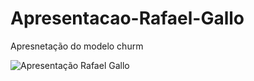 # Apresentacao-Rafael-Gallo

Apresnetação do modelo churm 

![Apresentação Rafael Gallo](https://drive.google.com/file/d/1LShmqc-NbGAKsLt2wUJqtl36pro0F_SJ/view?usp=sharing)
